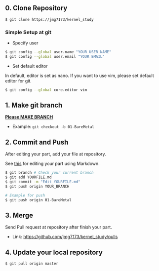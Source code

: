 ## 0. Clone Repository
```bash
$ git clone https://jmg7173/kernel_study
```

### Simple Setup at git

* Specify user  
```bash
$ git config --global user.name "YOUR USER NAME"
$ git config --global user.email "YOUR EMAIL"
```

* Set default editor  

In default, editor is set as nano. If you want to use vim, please set default editor for git.
```bash
$ git config --global core.editor vim
```


## 1. Make git branch

<U>**Please MAKE BRANCH**</U>

* Example: `git checkout -b 01-BareMetal`

## 2. Commit and Push
After editing your part, add your file at repository.

See [this](https://gist.github.com/ihoneymon/652be052a0727ad59601) for editing your part using Markdown.

```bash
$ git branch # Check your current branch
$ git add YOURFILE.md
$ git commit -m "Edit YOURFILE.md"
$ git push origin YOUR_BRANCH

# Example for push
$ git push origin 01-BareMetal
```

## 3. Merge
Send Pull request at repository after finish your part.
* Link: https://github.com/jmg7173/kernel_study/pulls


## 4. Update your local repository
```bash
$ git pull origin master
```
